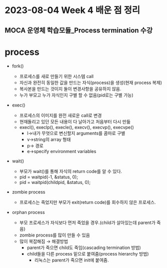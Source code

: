 # 2023-08-04 Week 4 배운 점 정리

## MOCA 운영체 학습모듈_Process termination 수강
  
# process

+ fork()
    + 프로세스를 새로 만들기 위한 시스템 call
    + 자신과 완전히 동일한 값을 만드는 자식(process)을 생성(현재 process 복제)
    + 복사본을 만드는 것이지 둘이 변경사항을 공유하지 않음.
    + 누가 부모고 누가 자식인지 구별 할 수 없음(pid로는 구별 가능)

+ exec()
    + 프로세스의 이미지를 완전 새로운 call로 변경
    + 현재돌리고 있던 모든 내용이 다 날아가고 처음부터 다시 만듦
    + execl(), execlp(), execle(), execv(), execvp(), execvpe()
        + l→내가 무엇으로 변신할지 arguments를 콤마로 구별
        + v→string의 array 형태
        + p→ 경로
        + e→specify environment variables

+ wait()
    + 부모가 wait()를 통해 자식의 return code를 알 수 있다.
    + pid = waitpid(-1, &status, 0);
    + pid = waitpid(childpid, &status, 0);

+ zombie process
    + 프로세스는 죽었지만 부모가 exit(return code)를 회수하지 않은 프로세스.

+ orphan process
    + 부모 프로세스가 자식보다 먼저 죽었을 경우.(child가 살아있는데 parent가 죽음)
    + zombie process를 많이 만들 수 있음
    + 많이 복잡해짐 → 해결방법
        + parent가 죽으면 child도 죽임(cascading termination 방법)
        + child들을 다른 process 밑으로 붙여줌(process hierarchy 방법)
            + 리눅스는 parent가 죽으면 init에 붙여줌.